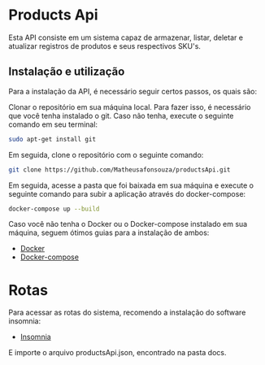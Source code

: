 # Products Api

Esta API consiste em um sistema capaz de armazenar, listar, deletar e atualizar registros de produtos e seus respectivos SKU's.

## Instalação e utilização

Para a instalação da API, é necessário seguir certos passos, os quais são:

Clonar o repositório em sua máquina local. Para fazer isso, é necessário que você tenha instalado o git. Caso não tenha, execute o seguinte comando em seu terminal:

```bash
sudo apt-get install git
```

Em seguida, clone o repositório com o seguinte comando:

```bash
git clone https://github.com/Matheusafonsouza/productsApi.git
```

Em seguida, acesse a pasta que foi baixada em sua máquina e execute o seguinte comando para subir a aplicação através do docker-compose:

```bash
docker-compose up --build
```

Caso você não tenha o Docker ou o Docker-compose instalado em sua máquina, seguem ótimos guias para a instalação de ambos:

* [Docker](https://www.digitalocean.com/community/tutorials/how-to-install-and-use-docker-on-ubuntu-20-04-pt)
* [Docker-compose](https://www.digitalocean.com/community/tutorials/how-to-install-and-use-docker-compose-on-ubuntu-20-04-pt)

# Rotas

Para acessar as rotas do sistema, recomendo a instalação do software insomnia:

* [Insomnia](https://insomnia.rest/download/)

E importe o arquivo productsApi.json, encontrado na pasta docs.
